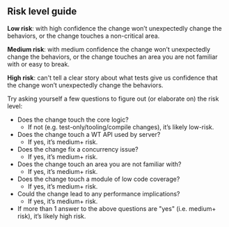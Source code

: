 ## Risk level guide

**Low risk**: with high confidence the change won’t unexpectedly change the behaviors, or the change touches a non-critical area.

**Medium risk**: with medium confidence the change won’t unexpectedly change the behaviors, or the change touches an area you are not familiar with or easy to break.

**High risk**: can't tell a clear story about what tests give us confidence that the change won’t unexpectedly change the behaviors.

Try asking yourself a few questions to figure out (or elaborate on) the risk level:

- Does the change touch the core logic?
  - If not (e.g. test-only/tooling/compile changes), it’s likely low-risk.
- Does the change touch a WT API used by server?
  - If yes, it’s medium+ risk.
- Does the change fix a concurrency issue?
  - If yes, it’s medium+ risk.
- Does the change touch an area you are not familiar with?
  - If yes, it’s medium+ risk.
- Does the change touch a module of low code coverage?
  - If yes, it’s medium+ risk.
- Could the change lead to any performance implications?
  - If yes, it’s medium+ risk.
- If more than 1 answer to the above questions are "yes" (i.e. medium+ risk), it’s likely high risk.
